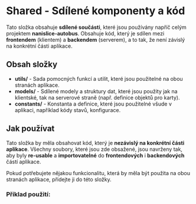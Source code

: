 # Shared - Sdílené komponenty a kód

Tato složka obsahuje **sdílené součásti**, které jsou používány napříč celým projektem **nanislice-autobus**. Obsahuje kód, který je sdílen mezi **frontendem** (klientem) a **backendem** (serverem), a to tak, že není závislý na konkrétní části aplikace.

## Obsah složky

- **utils/** - Sada pomocných funkcí a utilit, které jsou použitelné na obou stranách aplikace.
- **models/** - Sdílené modely a struktury dat, které jsou použity jak na klientské, tak na serverové straně (např. definice objektů pro karty).
- **constants/** - Konstanta a definice, které jsou použitelné všude v aplikaci, například kódy stavů, konfigurace.
## Jak používat

Tato složka by měla obsahovat kód, který je **nezávislý na konkrétní části aplikace**. Všechny soubory, které jsou zde obsažené, jsou navrženy tak, aby byly **re-usable** a **importovatelné** do **frontendových** i **backendových** částí aplikace.

Pokud potřebujete nějakou funkcionalitu, která by měla být použita na obou stranách aplikace, přidejte ji do této složky.

### Příklad použití: